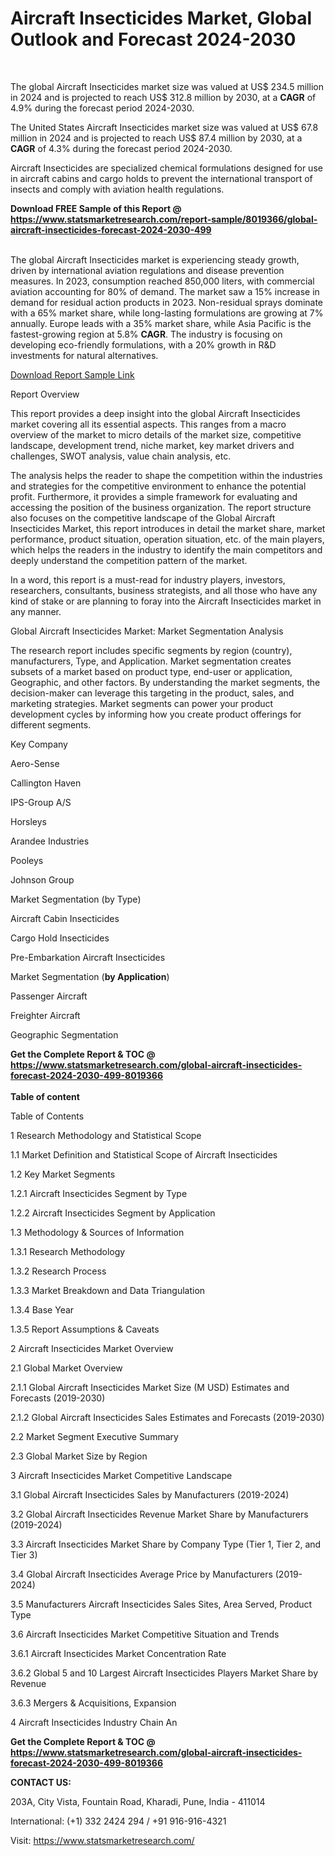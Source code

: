 <h1>Aircraft Insecticides Market, Global Outlook and Forecast 2024-2030</h1><br/><p>The global Aircraft Insecticides market size was valued at US$ 234.5 million in 2024 and is projected to reach US$ 312.8 million by 2030, at a <strong>CAGR</strong> of 4.9% during the forecast period 2024-2030.</p><p>
 
 The United States Aircraft Insecticides market size was valued at US$ 67.8 million in 2024 and is projected to reach US$ 87.4 million by 2030, at a <strong>CAGR</strong> of 4.3% during the forecast period 2024-2030.</p><p>
 
 Aircraft Insecticides are specialized chemical formulations designed for use in aircraft cabins and cargo holds to prevent the international transport of insects and comply with aviation health regulations.</p><div><b>Download FREE Sample of this Report @ <a href="https://www.statsmarketresearch.com/download-free-sample/8019366/global-aircraft-insecticides-forecast-2024-2030-499">https://www.statsmarketresearch.com/report-sample/8019366/global-aircraft-insecticides-forecast-2024-2030-499</a></b></div><br><p>
 
 The global Aircraft Insecticides market is experiencing steady growth, driven by international aviation regulations and disease prevention measures. In 2023, consumption reached 850,000 liters, with commercial aviation accounting for 80% of demand. The market saw a 15% increase in demand for residual action products in 2023. Non-residual sprays dominate with a 65% market share, while long-lasting formulations are growing at 7% annually. Europe leads with a 35% market share, while Asia Pacific is the fastest-growing region at 5.8% <strong>CAGR</strong>. The industry is focusing on developing eco-friendly formulations, with a 20% growth in R&D investments for natural alternatives.</p><p><a href="https://www.statsmarketresearch.com/download-free-sample/8019366/global-aircraft-insecticides-forecast-2024-2030-499">Download Report Sample Link</a></p><p>
 
 Report Overview</p><p>
 
  This report provides a deep insight into the global Aircraft Insecticides market covering all its essential aspects. This ranges from a macro overview of the market to micro details of the market size, competitive landscape, development trend, niche market, key market drivers and challenges, SWOT analysis, value chain analysis, etc.</p><p>The analysis helps the reader to shape the competition within the industries and strategies for the competitive environment to enhance the potential profit. Furthermore, it provides a simple framework for evaluating and accessing the position of the business organization. The report structure also focuses on the competitive landscape of the Global Aircraft Insecticides Market, this report introduces in detail the market share, market performance, product situation, operation situation, etc. of the main players, which helps the readers in the industry to identify the main competitors and deeply understand the competition pattern of the market.</p><p>In a word, this report is a must-read for industry players, investors, researchers, consultants, business strategists, and all those who have any kind of stake or are planning to foray into the Aircraft Insecticides market in any manner.</p><p>Global Aircraft Insecticides Market: Market Segmentation Analysis</p><p>The research report includes specific segments by region (country), manufacturers, Type, and Application. Market segmentation creates subsets of a market based on product type, end-user or application, Geographic, and other factors. By understanding the market segments, the decision-maker can leverage this targeting in the product, sales, and marketing strategies. Market segments can power your product development cycles by informing how you create product offerings for different segments.</p><p>Key Company</p><p>Aero-Sense</p><p>Callington Haven</p><p>IPS-Group A/S</p><p>Horsleys</p><p>Arandee Industries</p><p>Pooleys</p><p>Johnson Group</p><p>
 
  Market Segmentation (by Type)</p><p>Aircraft Cabin Insecticides</p><p>Cargo Hold Insecticides</p><p>Pre-Embarkation Aircraft Insecticides</p><p>
 
  Market Segmentation (<strong>by Application</strong>)</p><p>Passenger Aircraft</p><p>Freighter Aircraft</p><p>
 
  Geographic Segmentation</p><div><b>Get the Complete Report & TOC @ <a href="https://www.statsmarketresearch.com/global-aircraft-insecticides-forecast-2024-2030-499-8019366">https://www.statsmarketresearch.com/global-aircraft-insecticides-forecast-2024-2030-499-8019366</a></b></div><br><b>Table of content</b><p>Table of Contents<br />
 
  1 Research Methodology and Statistical Scope<br />
 
  1.1 Market Definition and Statistical Scope of Aircraft Insecticides<br />
 
  1.2 Key Market Segments<br />
 
  1.2.1 Aircraft Insecticides Segment by Type<br />
 
  1.2.2 Aircraft Insecticides Segment by Application<br />
 
  1.3 Methodology & Sources of Information<br />
 
  1.3.1 Research Methodology<br />
 
  1.3.2 Research Process<br />
 
  1.3.3 Market Breakdown and Data Triangulation<br />
 
  1.3.4 Base Year<br />
 
  1.3.5 Report Assumptions & Caveats<br />
 
  2 Aircraft Insecticides Market Overview<br />
 
  2.1 Global Market Overview<br />
 
  2.1.1 Global Aircraft Insecticides Market Size (M USD) Estimates and Forecasts (2019-2030)<br />
 
  2.1.2 Global Aircraft Insecticides Sales Estimates and Forecasts (2019-2030)<br />
 
  2.2 Market Segment Executive Summary<br />
 
  2.3 Global Market Size by Region<br />
 
  3 Aircraft Insecticides Market Competitive Landscape<br />
 
  3.1 Global Aircraft Insecticides Sales by Manufacturers (2019-2024)<br />
 
  3.2 Global Aircraft Insecticides Revenue Market Share by Manufacturers (2019-2024)<br />
 
  3.3 Aircraft Insecticides Market Share by Company Type (Tier 1, Tier 2, and Tier 3)<br />
 
  3.4 Global Aircraft Insecticides Average Price by Manufacturers (2019-2024)<br />
 
  3.5 Manufacturers Aircraft Insecticides Sales Sites, Area Served, Product Type<br />
 
  3.6 Aircraft Insecticides Market Competitive Situation and Trends<br />
 
  3.6.1 Aircraft Insecticides Market Concentration Rate<br />
 
  3.6.2 Global 5 and 10 Largest Aircraft Insecticides Players Market Share by Revenue<br />
 
  3.6.3 Mergers & Acquisitions, Expansion<br />
 
  4 Aircraft Insecticides Industry Chain An<br><div><b>Get the Complete Report & TOC @ <a href="https://www.statsmarketresearch.com/global-aircraft-insecticides-forecast-2024-2030-499-8019366">https://www.statsmarketresearch.com/global-aircraft-insecticides-forecast-2024-2030-499-8019366</a></b></div></p>
 
 <b>CONTACT US:</b><br>
 
 203A, City Vista, Fountain Road, Kharadi, Pune, India - 411014 <br>
 
 International: (+1) 332 2424 294 / +91 916-916-4321<br>
 
 Visit: <a href="https://www.statsmarketresearch.com/">https://www.statsmarketresearch.com/</a>
 
 <br>
